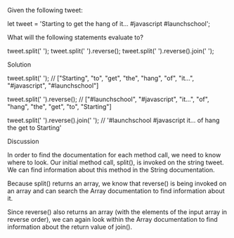 
Given the following tweet:

let tweet = 'Starting to get the hang of it... #javascript #launchschool';


What will the following statements evaluate to?

tweet.split(' ');
tweet.split(' ').reverse();
tweet.split(' ').reverse().join(' ');



Solution

tweet.split(' ');
// ["Starting", "to", "get", "the", "hang", "of", "it...", "#javascript", "#launchschool"]

tweet.split(' ').reverse();
// ["#launchschool", "#javascript", "it...", "of", "hang", "the", "get", "to", "Starting"]

tweet.split(' ').reverse().join(' ');
// '#launchschool #javascript it... of hang the get to Starting'



Discussion

In order to find the documentation for each method call, we need to know where to look. Our initial method call, split(), is invoked on the string tweet. We can find information about this method in the String documentation.

Because split() returns an array, we know that reverse() is being invoked on an array and can search the Array documentation to find information about it.

Since reverse() also returns an array (with the elements of the input array in reverse order), we can again look within the Array documentation to find information about the return value of join().
